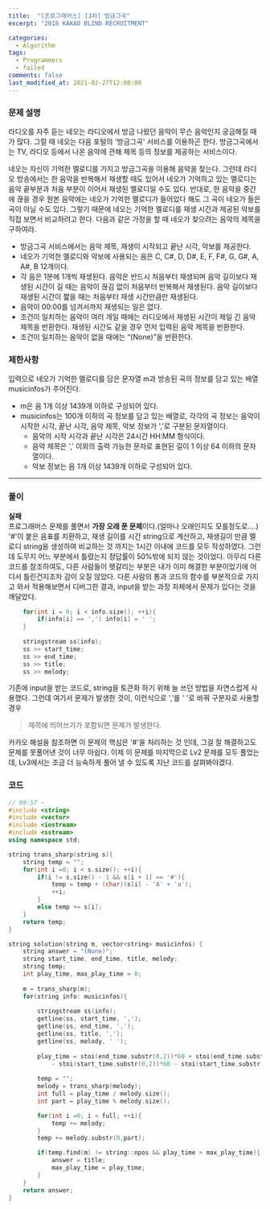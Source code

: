```yaml
---
title:  "[프로그래머스] [3차] 방금그곡"
excerpt: "2018 KAKAO BLIND RECRUITMENT"

categories:
  - Algorithm
tags:
  - Programmers
  - failed
comments: false
last_modified_at: 2021-02-27T12:00:00
---
```

### 문제 설명
라디오를 자주 듣는 네오는 라디오에서 방금 나왔던 음악이 무슨 음악인지 궁금해질 때가 많다. 그럴 때 네오는 다음 포털의 '방금그곡' 서비스를 이용하곤 한다. 방금그곡에서는 TV, 라디오 등에서 나온 음악에 관해 제목 등의 정보를 제공하는 서비스이다.

네오는 자신이 기억한 멜로디를 가지고 방금그곡을 이용해 음악을 찾는다. 그런데 라디오 방송에서는 한 음악을 반복해서 재생할 때도 있어서 네오가 기억하고 있는 멜로디는 음악 끝부분과 처음 부분이 이어서 재생된 멜로디일 수도 있다. 반대로, 한 음악을 중간에 끊을 경우 원본 음악에는 네오가 기억한 멜로디가 들어있다 해도 그 곡이 네오가 들은 곡이 아닐 수도 있다. 그렇기 때문에 네오는 기억한 멜로디를 재생 시간과 제공된 악보를 직접 보면서 비교하려고 한다. 다음과 같은 가정을 할 때 네오가 찾으려는 음악의 제목을 구하여라.

- 방금그곡 서비스에서는 음악 제목, 재생이 시작되고 끝난 시각, 악보를 제공한다.
- 네오가 기억한 멜로디와 악보에 사용되는 음은 C, C#, D, D#, E, F, F#, G, G#, A, A#, B 12개이다.
- 각 음은 1분에 1개씩 재생된다. 음악은 반드시 처음부터 재생되며 음악 길이보다 재생된 시간이 길 때는 음악이 끊김 없이 처음부터 반복해서 재생된다. 음악 길이보다 재생된 시간이 짧을 때는 처음부터 재생 시간만큼만 재생된다.
- 음악이 00:00를 넘겨서까지 재생되는 일은 없다.
- 조건이 일치하는 음악이 여러 개일 때에는 라디오에서 재생된 시간이 제일 긴 음악 제목을 반환한다. 재생된 시간도 같을 경우 먼저 입력된 음악 제목을 반환한다.
- 조건이 일치하는 음악이 없을 때에는 “(None)”을 반환한다.

### 제한사항
입력으로 네오가 기억한 멜로디를 담은 문자열 m과 방송된 곡의 정보를 담고 있는 배열 musicinfos가 주어진다.

- m은 음 1개 이상 1439개 이하로 구성되어 있다.
- musicinfos는 100개 이하의 곡 정보를 담고 있는 배열로, 각각의 곡 정보는 음악이 시작한 시각, 끝난 시각, 음악 제목, 악보 정보가 ','로 구분된 문자열이다.
    - 음악의 시작 시각과 끝난 시각은 24시간 HH:MM 형식이다.
    - 음악 제목은 ',' 이외의 출력 가능한 문자로 표현된 길이 1 이상 64 이하의 문자열이다.
    - 악보 정보는 음 1개 이상 1439개 이하로 구성되어 있다.

---
### 풀이
**실패**  
프로그래머스 문제를 풀면서 **가장 오래 푼 문제**이다.(얼마나 오래인지도 모를정도로....) '#'이 붙은 음표를 치환하고, 재생 길이를 시간 string으로 계산하고, 재생길이 만큼 멜로디 string을 생성하여 비교하는 것 까지는 1시간 이내에 코드를 모두 작성하였다. 그런데 도무지 어느 부분에서 틀렸는지 정답률이 50%밖에 되지 않는 것이었다. 아무리 다른 코드를 참조하여도, 다른 사람들이 헷갈리는 부분은 내가 이미 해결한 부분이었기에 어디서 틀린건지조차 감이 오질 않았다. 다른 사람의 통과 코드의 함수를 부분적으로 가지고 와서 적용해보면서 디버그한 결과, input을 받는 과정 자체에서 문제가 있다는 것을 깨달았다.
```c++
    for(int i = 0; i < info.size(); ++i){
        if(info[i] == ',') info[i] = ' ';
    }
    
    stringstream ss(info);
    ss >> start_time; 
    ss >> end_time; 
    ss >> title;
    ss >> melody;
```
기존에 input을 받는 코드로, string을 토큰화 하기 위해 늘 쓰던 방법을 자연스럽게 사용했다. 그런데 여기서 문제가 발생한 것이, 이런식으로 ','를 ' '로 바꿔 구분자로 사용할 경우
> 제목에 띄어쓰기가 포함되면 문제가 발생한다.

카카오 해설을 참조하면 이 문제의 핵심은 '#'을 처리하는 것 인데, 그걸 잘 해결하고도 문제를 못풀어낸 것이 너무 아쉽다. 이제 이 문제를 마지막으로 Lv2 문제를 모두 풀었는데, Lv3에서는 조금 더 능숙하게 풀어 낼 수 있도록 지난 코드를 살펴봐야겠다.

### 코드
```c++
// 09:57 ~
#include <string>
#include <vector>
#include <iostream>
#include <sstream>
using namespace std;

string trans_sharp(string s){
    string temp = "";
    for(int i =0; i < s.size(); ++i){
        if(i != s.size() - 1 && s[i + 1] == '#'){
            temp = temp + (char)(s[i] - 'A' + 'a');
            ++i;
        }
        else temp += s[i];
    }
    return temp;
}

string solution(string m, vector<string> musicinfos) {
    string answer = "(None)";
    string start_time, end_time, title, melody;
    string temp;
    int play_time, max_play_time = 0;
    
    m = trans_sharp(m);
    for(string info: musicinfos){
        
        stringstream ss(info);
        getline(ss, start_time, ','); 
        getline(ss, end_time, ','); 
        getline(ss, title, ','); 
        getline(ss, melody, ' ');
        
        play_time = stoi(end_time.substr(0,2))*60 + stoi(end_time.substr(3,2))
            - stoi(start_time.substr(0,2))*60 - stoi(start_time.substr(3,2));
        
        temp = "";
        melody = trans_sharp(melody);
        int full = play_time / melody.size();
        int part = play_time % melody.size();

        for(int i =0; i < full; ++i){
            temp += melody;
        }
        temp += melody.substr(0,part);

        if(temp.find(m) != string::npos && play_time > max_play_time){
            answer = title;
            max_play_time = play_time;
        }
    }
    return answer;
}
```